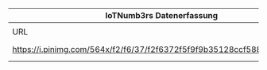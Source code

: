 |IoTNumb3rs Datenerfassung|||||||||||
| ---- | ---- | ---- | ---- | ---- | ---- | ---- | ---- | ---- | ---- | ---- |
||||||||||||
|URL|home_url|filename|device_class|device_count|market_class|market_volume|prognosis_year|publication_year|authorship_class|Dropbox folder|
|https://i.pinimg.com/564x/f2/f6/37/f2f6372f5f9f9b35128ccf58832d47b5.jpg|https://rickscloud.com/internet-of-things-trends-infographic/|file6_f2f6372f5f9f9b35128ccf58832d47b5.jpg||||||||MariaMarg/20190106-1800|
